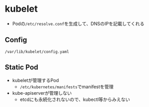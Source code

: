 # kubelet

* Podの`/etc/resolve.conf`を生成して、DNSのIPを記載してくれる

## Config

`/var/lib/kubelet/config.yaml`

## Static Pod

* kubeletが管理するPod 
  * `/etc/kubernetes/manifests`でmanifestを管理
* kube-apiserverが管理しない
  * etcdにも永続化されないので、kubectl等からみえない
